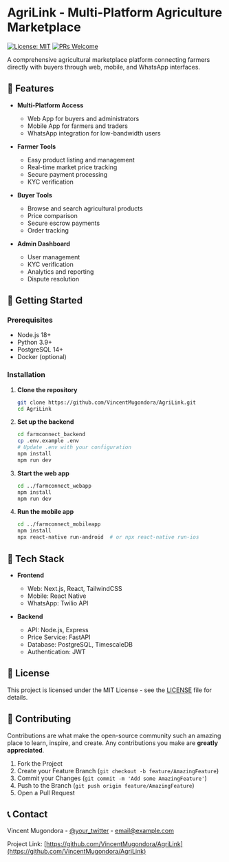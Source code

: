 # AgriLink - Multi-Platform Agriculture Marketplace

[![License: MIT](https://img.shields.io/badge/License-MIT-yellow.svg)](https://opensource.org/licenses/MIT)
[![PRs Welcome](https://img.shields.io/badge/PRs-welcome-brightgreen.svg)](http://makeapullrequest.com)

A comprehensive agricultural marketplace platform connecting farmers directly with buyers through web, mobile, and WhatsApp interfaces.

## 🌟 Features

- **Multi-Platform Access**
  - Web App for buyers and administrators
  - Mobile App for farmers and traders
  - WhatsApp integration for low-bandwidth users

- **Farmer Tools**
  - Easy product listing and management
  - Real-time market price tracking
  - Secure payment processing
  - KYC verification

- **Buyer Tools**
  - Browse and search agricultural products
  - Price comparison
  - Secure escrow payments
  - Order tracking

- **Admin Dashboard**
  - User management
  - KYC verification
  - Analytics and reporting
  - Dispute resolution

## 🚀 Getting Started

### Prerequisites

- Node.js 18+
- Python 3.9+
- PostgreSQL 14+
- Docker (optional)

### Installation

1. **Clone the repository**
   ```bash
   git clone https://github.com/VincentMugondora/AgriLink.git
   cd AgriLink
   ```

2. **Set up the backend**
   ```bash
   cd farmconnect_backend
   cp .env.example .env
   # Update .env with your configuration
   npm install
   npm run dev
   ```

3. **Start the web app**
   ```bash
   cd ../farmconnect_webapp
   npm install
   npm run dev
   ```

4. **Run the mobile app**
   ```bash
   cd ../farmconnect_mobileapp
   npm install
   npx react-native run-android  # or npx react-native run-ios
   ```

## 📱 Tech Stack

- **Frontend**
  - Web: Next.js, React, TailwindCSS
  - Mobile: React Native
  - WhatsApp: Twilio API

- **Backend**
  - API: Node.js, Express
  - Price Service: FastAPI
  - Database: PostgreSQL, TimescaleDB
  - Authentication: JWT

## 📄 License

This project is licensed under the MIT License - see the [LICENSE](LICENSE) file for details.

## 🤝 Contributing

Contributions are what make the open-source community such an amazing place to learn, inspire, and create. Any contributions you make are **greatly appreciated**.

1. Fork the Project
2. Create your Feature Branch (`git checkout -b feature/AmazingFeature`)
3. Commit your Changes (`git commit -m 'Add some AmazingFeature'`)
4. Push to the Branch (`git push origin feature/AmazingFeature`)
5. Open a Pull Request

## 📞 Contact

Vincent Mugondora - [@your_twitter](https://twitter.com/your_twitter) - email@example.com

Project Link: [https://github.com/VincentMugondora/AgriLink](https://github.com/VincentMugondora/AgriLink)

